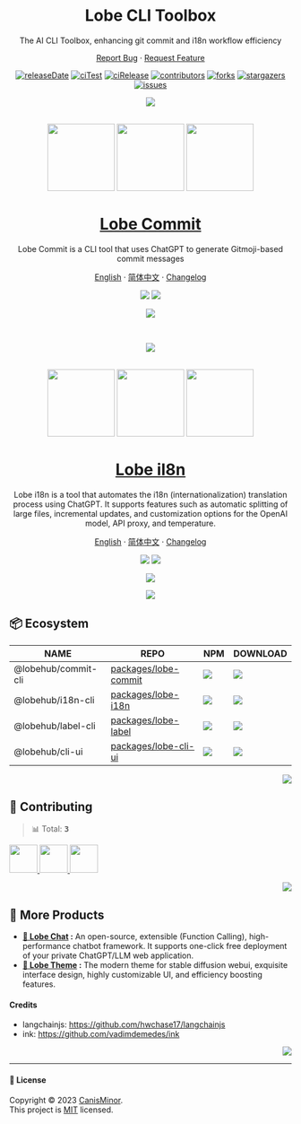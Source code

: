 <a name="readme-top"></a>

<div align="center">

<h1 align="center">Lobe CLI Toolbox</h1>

The AI CLI Toolbox, enhancing git commit and i18n workflow efficiency

[Report Bug][issues-url] · [Request Feature][issues-url]

<!-- SHIELD GROUP -->

[![releaseDate][release-date-shield]][release-date-url]
[![ciTest][ci-test-shield]][ci-test-url]
[![ciRelease][ci-release-shield]][ci-release-url]
[![contributors][contributors-shield]][contributors-url]
[![forks][forks-shield]][forks-url]
[![stargazers][stargazers-shield]][stargazers-url]
[![issues][issues-shield]][issues-url]

![][split]

<br/>

<img height="120" src="https://registry.npmmirror.com/@lobehub/assets-logo/1.0.0/files/assets/logo-3d.webp">
<img height="120" src="https://gw.alipayobjects.com/zos/kitchen/qJ3l3EPsdW/split.svg">
<img height="120" src="https://registry.npmmirror.com/@lobehub/assets-emoji/1.3.0/files/assets/love-letter.webp">

# [Lobe Commit][commit-github]

Lobe Commit is a CLI tool that uses ChatGPT to generate Gitmoji-based commit messages

[English][commit-github] · [简体中文](./packages/lobe-commit/README-zh_CN.md) · [Changelog](./packages/lobe-commit/CHANGELOG.md)

[![][commit-shield]][commit-url]
![][commit-download]

![](https://gw.alipayobjects.com/zos/kitchen/3%26ByxtP39X/preview.webp)

<br/>

![][split]

<br/>

<img height="120" src="https://registry.npmmirror.com/@lobehub/assets-logo/1.0.0/files/assets/logo-3d.webp">
<img height="120" src="https://gw.alipayobjects.com/zos/kitchen/qJ3l3EPsdW/split.svg">
<img height="120" src="https://registry.npmmirror.com/@lobehub/assets-emoji/1.3.0/files/assets/globe-showing-asia-australia.webp">

# [Lobe iI8n][i18n-github]

Lobe i18n is a tool that automates the i18n (internationalization) translation process using ChatGPT. It supports features such as automatic splitting of large files, incremental updates, and customization options for the OpenAI model, API proxy, and temperature.

[English][i18n-github] · [简体中文](./packages/lobe-i18n/README-zh_CN.md) · [Changelog](./packages/lobe-i18n/CHANGELOG.md)

[![][i18n-shield]][i18n-url]
![][ui-download]

![](https://gw.alipayobjects.com/zos/kitchen/AH7rvv06qn/preview-i18n.webp)

![][split]

</div>

## 📦 Ecosystem

| NAME                | REPO                                  | NPM                              | DOWNLOAD             |
| ------------------- | ------------------------------------- | -------------------------------- | -------------------- |
| @lobehub/commit-cli | [packages/lobe-commit][commit-github] | [![][commit-shield]][commit-url] | ![][commit-download] |
| @lobehub/i18n-cli   | [packages/lobe-i18n][i18n-github]     | [![][i18n-shield]][i18n-url]     | ![][i18n-download]   |
| @lobehub/label-cli  | [packages/lobe-label][label-github]   | [![][label-shield]][label-url]   | ![][label-download]  |
| @lobehub/cli-ui     | [packages/lobe-cli-ui][ui-github]     | [![][ui-shield]][ui-url]         | ![][ui-download]     |

<div align="right">

[![][back-to-top]](#readme-top)

</div>

## 🤝 Contributing

<!-- CONTRIBUTION GROUP -->

> 📊 Total: <kbd>**3**</kbd>

<a href="https://github.com/canisminor1990" title="canisminor1990">
  <img src="https://avatars.githubusercontent.com/u/17870709?v=4" width="50" />
</a>
<a href="https://github.com/apps/dependabot" title="dependabot[bot]">
  <img src="https://avatars.githubusercontent.com/in/29110?v=4" width="50" />
</a>
<a href="https://github.com/actions-user" title="actions-user">
  <img src="https://avatars.githubusercontent.com/u/65916846?v=4" width="50" />
</a>

<!-- CONTRIBUTION END -->

<div align="right">

[![][back-to-top]](#readme-top)

</div>

## 🔗 More Products

- **[🤖 Lobe Chat][lobe-chat] :** An open-source, extensible (Function Calling), high-performance chatbot framework. It supports one-click free deployment of your private ChatGPT/LLM web application.
- **[🤯 Lobe Theme][lobe-theme] :** The modern theme for stable diffusion webui, exquisite interface design, highly customizable UI, and efficiency boosting features.

#### Credits

- langchainjs: <https://github.com/hwchase17/langchainjs>
- ink: <https://github.com/vadimdemedes/ink>

<div align="right">

[![][back-to-top]](#readme-top)

</div>

---

#### 📝 License

Copyright © 2023 [CanisMinor][profile-url]. <br /> This project is [MIT](./LICENSE) licensed.

<!-- LINK GROUP -->

[back-to-top]: https://img.shields.io/badge/-BACK_TO_TOP-151515?style=flat-square
[ci-release-shield]: https://github.com/lobehub/lobe-commit/actions/workflows/release.yml/badge.svg
[ci-release-url]: https://github.com/lobehub/lobe-commit/actions/workflows/release.yml
[ci-test-shield]: https://github.com/canisminor1990/lobe-commit/workflows/Test%20CI/badge.svg
[ci-test-url]: https://github.com/canisminor1990/lobe-commit/actions/workflows/test.yml
[commit-download]: https://img.shields.io/npm/dt/@lobehub/commit-cli
[commit-github]: https://github.com/lobehub/lobe-commit/tree/master/packages/lobe-commit
[commit-shield]: https://img.shields.io/npm/v/@lobehub/commit-cli?label=%F0%9F%A4%AF%20NPM
[commit-url]: https://www.npmjs.com/package/@lobehub/commit-cli
[contributors-shield]: https://img.shields.io/github/contributors/canisminor1990/lobe-commit.svg?style=flat
[contributors-url]: https://github.com/canisminor1990/lobe-commit/graphs/contributors
[forks-shield]: https://img.shields.io/github/forks/canisminor1990/lobe-commit.svg?style=flat
[forks-url]: https://github.com/canisminor1990/lobe-commit/network/members
[i18n-download]: https://img.shields.io/npm/dt/@lobehub/i18n-cli
[i18n-github]: https://github.com/lobehub/lobe-commit/tree/master/packages/lobe-i18n
[i18n-shield]: https://img.shields.io/npm/v/@lobehub/i18n-cli?label=%F0%9F%A4%AF%20NPM
[i18n-url]: https://www.npmjs.com/package/@lobehub/i18n-cli
[issues-shield]: https://img.shields.io/github/issues/canisminor1990/lobe-commit.svg?style=flat
[issues-url]: https://github.com/canisminor1990/lobe-commit/issues/new/choose
[label-download]: https://img.shields.io/npm/dt/@lobehub/label-cli
[label-github]: https://github.com/lobehub/lobe-commit/tree/master/packages/lobe-label
[label-shield]: https://img.shields.io/npm/v/@lobehub/label-cli?label=%F0%9F%A4%AF%20NPM
[label-url]: https://www.npmjs.com/package/@lobehub/label-cli
[lobe-chat]: https://github.com/lobehub/lobe-chat
[lobe-theme]: https://github.com/lobehub/sd-webui-lobe-theme
[profile-url]: https://github.com/canisminor1990
[release-date-shield]: https://img.shields.io/github/release-date/canisminor1990/lobe-commit?style=flat
[release-date-url]: https://github.com/canisminor1990/lobe-commit/releases
[split]: https://raw.githubusercontent.com/andreasbm/readme/master/assets/lines/rainbow.png
[stargazers-shield]: https://img.shields.io/github/stars/canisminor1990/lobe-commit.svg?style=flat
[stargazers-url]: https://github.com/canisminor1990/lobe-commit/stargazers
[ui-download]: https://img.shields.io/npm/dt/@lobehub/cli-ui
[ui-github]: https://github.com/lobehub/lobe-commit/tree/master/packages/lobe-ui
[ui-shield]: https://img.shields.io/npm/v/@lobehub/cli-ui?label=%F0%9F%A4%AF%20NPM
[ui-url]: https://www.npmjs.com/package/@lobehub/cli-ui
